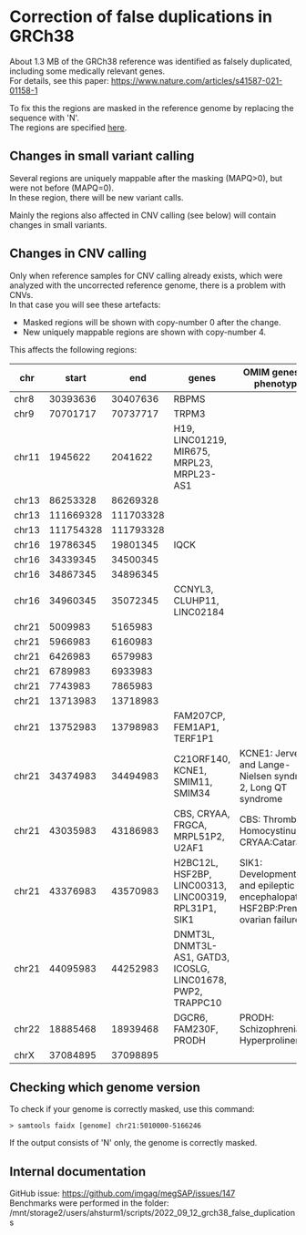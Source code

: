 # Correction of false duplications in GRCh38

About 1.3 MB of the GRCh38 reference was identified as falsely duplicated, including some medically relevant genes.  
For details, see this paper: https://www.nature.com/articles/s41587-021-01158-1

To fix this the regions are masked in the reference genome by replacing the sequence with 'N'.  
The regions are specified [here](https://ftp.ncbi.nlm.nih.gov/genomes/all/GCA/000/001/405/GCA_000001405.15_GRCh38/seqs_for_alignment_pipelines.ucsc_ids/GCA_000001405.15_GRCh38_GRC_exclusions.bed).

## Changes in small variant calling

Several regions are uniquely mappable after the masking (MAPQ>0), but were not before (MAPQ=0).  
In these region, there will be new variant calls.

Mainly the regions also affected in CNV calling (see below) will contain changes in small variants.

## Changes in CNV calling

Only when reference samples for CNV calling already exists, which were analyzed with the uncorrected reference genome, there is a problem with CNVs.  
In that case you will see these artefacts:

* Masked regions will be shown with copy-number 0 after the change.
* New uniquely mappable regions are shown with copy-number 4.

This affects the following regions:

|chr  |start    |end      |genes                                                       |OMIM genes and phenotypes                                                         |
|-----|---------|---------|------------------------------------------------------------|----------------------------------------------------------------------------------|
|chr8 |30393636 |30407636 |RBPMS                                                       |                                                                                  |
|chr9 |70701717 |70737717 |TRPM3                                                       |                                                                                  |
|chr11|1945622  |2041622  |H19, LINC01219, MIR675, MRPL23, MRPL23-AS1                  |                                                                                  |
|chr13|86253328 |86269328 |                                                            |                                                                                  |
|chr13|111669328|111703328|                                                            |                                                                                  |
|chr13|111754328|111793328|                                                            |                                                                                  |
|chr16|19786345 |19801345 |IQCK                                                        |                                                                                  |
|chr16|34339345 |34500345 |                                                            |                                                                                  |
|chr16|34867345 |34896345 |                                                            |                                                                                  |
|chr16|34960345 |35072345 |CCNYL3, CLUHP11, LINC02184                                  |                                                                                  |
|chr21|5009983  |5165983  |                                                            |                                                                                  |
|chr21|5966983  |6160983  |                                                            |                                                                                  |
|chr21|6426983  |6579983  |                                                            |                                                                                  |
|chr21|6789983  |6933983  |                                                            |                                                                                  |
|chr21|7743983  |7865983  |                                                            |                                                                                  |
|chr21|13713983 |13718983 |                                                            |                                                                                  |
|chr21|13752983 |13798983 |FAM207CP, FEM1AP1, TERF1P1                                  |                                                                                  |
|chr21|34374983 |34494983 |C21ORF140, KCNE1, SMIM11, SMIM34                            |KCNE1: Jervell and Lange-Nielsen syndrome 2, Long QT syndrome                     |
|chr21|43035983 |43186983 |CBS, CRYAA, FRGCA, MRPL51P2, U2AF1                          |CBS: Thrombosis, Homocystinuria; CRYAA:Cataract                                   |
|chr21|43376983 |43570983 |H2BC12L, HSF2BP, LINC00313, LINC00319, RPL31P1, SIK1        |SIK1: Developmental and epileptic encephalopathy; HSF2BP:Premature ovarian failure|
|chr21|44095983 |44252983 |DNMT3L, DNMT3L-AS1, GATD3, ICOSLG, LINC01678, PWP2, TRAPPC10|                                                                                  |
|chr22|18885468 |18939468 |DGCR6, FAM230F, PRODH                                       |PRODH: Schizophrenia, Hyperprolinemia                                             |
|chrX |37084895 |37098895 |                                                            |                                                                                  |

## Checking which genome version

To check if your genome is correctly masked, use this command:  

	> samtools faidx [genome] chr21:5010000-5166246

If the output consists of 'N' only, the genome is correctly masked.


## Internal documentation

GitHub issue: https://github.com/imgag/megSAP/issues/147  
Benchmarks were performed in the folder: /mnt/storage2/users/ahsturm1/scripts/2022\_09\_12\_grch38\_false\_duplications

